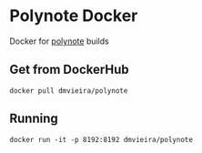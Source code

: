 # Polynote Docker
Docker for [polynote](https://polynote.org/) builds

## Get from DockerHub

```
docker pull dmvieira/polynote
```

## Running

```
docker run -it -p 8192:8192 dmvieira/polynote
```
